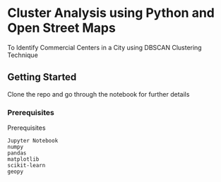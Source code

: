 # Cluster Analysis using Python and Open Street Maps

To Identify Commercial Centers in a City using DBSCAN Clustering Technique

## Getting Started

Clone the repo and go through the notebook for further details

### Prerequisites

Prerequisites
```
Jupyter Notebook
numpy
pandas
matplotlib
scikit-learn
geopy
```

